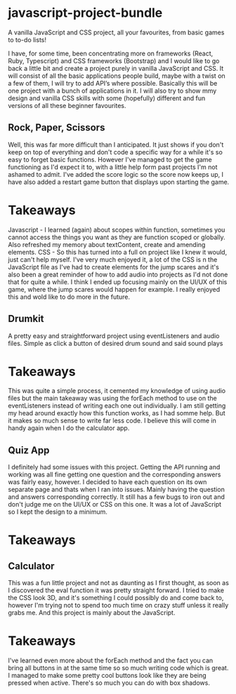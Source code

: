 # javascript-project-bundle

A vanilla JavaScript and CSS project, all your favourites, from basic games to to-do lists!

I have, for some time, been concentrating more on frameworks (React, Ruby, Typescript) and CSS frameworks (Bootstrap) and I would like to go back a little bit and create a project purely in vanilla JavaScript and CSS. It will consist of all the basic applications people build, maybe with a twist on a few of them, I will try to add API’s where possible. Basically this will be one project with a bunch of applications in it. I will also try to show mmy design and vanilla CSS skills with some (hopefully) different and fun versions of all these beginner favourites.

## Rock, Paper, Scissors

Well, this was far more difficult than I anticipated. It just shows if you don't keep on top of everything and don't code a specific way for a while it's so easy to forget basic functions. However I've managed to get the game functioning as I'd expect it to, with a little help form past projects I'm not ashamed to admit. I've added the score logic so the score now keeps up, I have also added a restart game button that displays upon starting the game.

# Takeaways

Javascript - I learned (again) about scopes within function, sometimes you cannot access the things you want as they are function scoped or globally. Also refreshed my memory about textContent, create and amending elements.
CSS - So this has turned into a full on project like I knew it would, just can't help myself. I've very much enjoyed it, a lot of the CSS is n the JavaScript file as I've had to create elements for the jump scares and it's also been a great reminder of how to add audio into projects as I'd not done that for quite a while. I think I ended up focusing mainly on the UI/UX of this game, where the jump scares would happen for example. I really enjoyed this and wold like to do more in the future.

## Drumkit

A pretty easy and straightforward project using eventListeners and audio files. Simple as click a button of desired drum sound and said sound plays

# Takeaways

This was quite a simple process, it cemented my knowledge of using audio files but the main takeaway was using the forEach method to use on the eventListeners instead of writing each one out individually. I am still getting my head around exactly how this function works, as I had somme help. But it makes so much sense to write far less code. I believe this will come in handy again when I do the calculator app.

## Quiz App

I definitely had some issues with this project. Getting the API running and working was all fine getting one question and the corresponding answers was fairly easy, however. I decided to have each question on its own separate page and thats when I ran into issues. Mainly having the question and answers corresponding correctly. It still has a few bugs to iron out and don't judge me on the UI/UX or CSS on this one. It was a lot of JavaScript so I kept the design to a minimum.

# Takeaways

## Calculator

This was a fun little project and not as daunting as I first thought, as soon as I discovered the eval function it was pretty straight forward. I tried to make the CSS look 3D, and it's something I could possibly do and come back to, however I'm trying not to spend too much time on crazy stuff unless it really grabs me. And this project is mainly about the JavaScript.

# Takeaways

I've learned even more about the forEach method and the fact you can bring all buttons in at the same time so so much writing code which is great. I managed to make some pretty cool buttons look like they are being pressed when active. There's so much you can do with box shadows.
